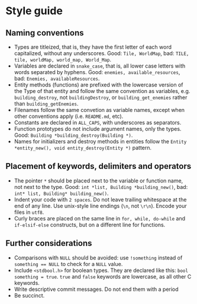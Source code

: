# Style guide

## Naming conventions

  * Types are titleized, that is, they have the first letter of each word capitalized, without any underscores. Good: `Tile, WorldMap`, bad: `TILE, tile, worldMap, world_map, World_Map`.
  * Variables are declared in `snake_case`, that is, all lower case letters with words separated by hyphens. Good: `enemies, available_resources`, bad: `Enemies, availableResources`.
  * Entity methods (functions) are prefixed with the lowercase version of the Type of that entity and follow the same convention as variables, e.g. `building_destroy`, not `buildingDestroy`, or `building_get_enemies` rather than `building_getEnemies`.
  * Filenames follow the same convetion as variable names, except when other conventions apply (i.e. `README.md`, etc).
  * Constants are declared in `ALL_CAPS`, with underscores as separators.
  * Function prototypes do not include argument names, only the types. Good: `Building *building_destroy(Building *)`.
  * Names for initializers and destroy methods in entities follow the `Entity *entity_new(), void entity_destroy(Entity *)` pattern.


## Placement of keywords, delimiters and operators

  * The pointer `*` should be placed next to the variable or function name, not next to the type. Good: `int *list, Building *building_new()`, bad: `int* list, Building* building_new()`.
  * Indent your code with `2 spaces`. Do not leave trailing whitespace at the end of any line. Use unix-style line endings (`\n`, not `\r\n`). Encode your files in `utf8`.
  * Curly braces are placed on the same line in `for, while, do-while` and `if-elsif-else` constructs, but on a different line for functions.

## Further considerations

  * Comparisons with `NULL` should be avoided: use `!something` instead of `something == NULL` to check for a `NULL` value.
  * Include `<stdbool.h>` for boolean types. They are declared like this: `bool something = true`. `true` and `false` keywords are lowercase, as all other C keywords.
  * Write descriptive commit messages. Do not end them with a period
  * Be succinct.
